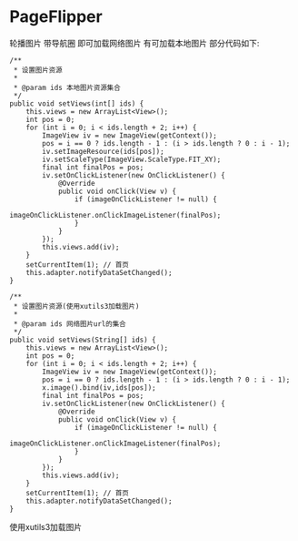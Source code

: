 # PageFlipper
轮播图片 带导航圈 即可加载网络图片 有可加载本地图片
部分代码如下:


    /**
     * 设置图片资源
     *
     * @param ids 本地图片资源集合
     */
    public void setViews(int[] ids) {
        this.views = new ArrayList<View>();
        int pos = 0;
        for (int i = 0; i < ids.length + 2; i++) {
            ImageView iv = new ImageView(getContext());
            pos = i == 0 ? ids.length - 1 : (i > ids.length ? 0 : i - 1);
            iv.setImageResource(ids[pos]);
            iv.setScaleType(ImageView.ScaleType.FIT_XY);
            final int finalPos = pos;
            iv.setOnClickListener(new OnClickListener() {
                @Override
                public void onClick(View v) {
                    if (imageOnClickListener != null) {
                        imageOnClickListener.onClickImageListener(finalPos);
                    }
                }
            });
            this.views.add(iv);
        }
        setCurrentItem(1); // 首页
        this.adapter.notifyDataSetChanged();
    }

    /**
     * 设置图片资源(使用xutils3加载图片)
     *
     * @param ids 网络图片url的集合
     */
    public void setViews(String[] ids) {
        this.views = new ArrayList<View>();
        int pos = 0;
        for (int i = 0; i < ids.length + 2; i++) { 
            ImageView iv = new ImageView(getContext());
            pos = i == 0 ? ids.length - 1 : (i > ids.length ? 0 : i - 1);
            x.image().bind(iv,ids[pos]);
            final int finalPos = pos;
            iv.setOnClickListener(new OnClickListener() {
                @Override
                public void onClick(View v) {
                    if (imageOnClickListener != null) {
                        imageOnClickListener.onClickImageListener(finalPos);
                    }
                }
            });
            this.views.add(iv);
        }
        setCurrentItem(1); // 首页
        this.adapter.notifyDataSetChanged();
    }
    
  使用xutils3加载图片
